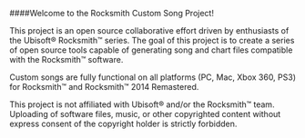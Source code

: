 ﻿####Welcome to the Rocksmith Custom Song Project!

This project is an open source collaborative effort driven by enthusiasts of the Ubisoft® Rocksmith™ series. The goal of this project is to create a series of open source tools capable of generating song and chart files compatible with the Rocksmith™ software.

Custom songs are fully functional on all platforms (PC, Mac, Xbox 360, PS3) for Rocksmith™ and Rocksmith™ 2014 Remastered.

This project is not affiliated with Ubisoft® and/or the Rocksmith™ team. Uploading of software files, music, or other copyrighted content without express consent of the copyright holder is strictly forbidden.
